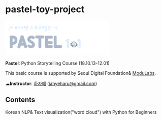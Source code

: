 # pastel-toy-project

<img src="https://github.com/jahyeha/pastel-toy-project/blob/master/__.png" width="65%">

**Pastel**: Python Storytelling Course (18.10.13-12.01)

This basic course is supported by Seoul Digital Foundation& [ModuLabs](http://pay.modulabs.co.kr/).

☁**Instructor**: [하자혜](https://github.com/jahyeha) (jahyeharu@gmail.com)

## Contents
Korean NLP& Text visualization("word cloud") with Python for Beginners

